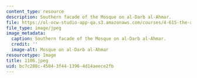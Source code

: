 ```yaml
---
content_type: resource
description: Southern facade of the Mosque on al-Darb al-Ahmar.
file: https://ol-ocw-studio-app-qa.s3.amazonaws.com/courses/4-615-the-architecture-of-cairo-spring-2002/bc7c288c45043f4413964d14aeece2fb_1106.jpeg
file_type: image/jpeg
image_metadata:
  caption: Southern facade of the Mosque on al-Darb al-Ahmar.
  credit: ''
  image-alt: Mosque on al-Darb al-Ahmar
resourcetype: Image
title: 1106.jpeg
uid: bc7c288c-4504-3f44-1396-4d14aeece2fb
---
```


